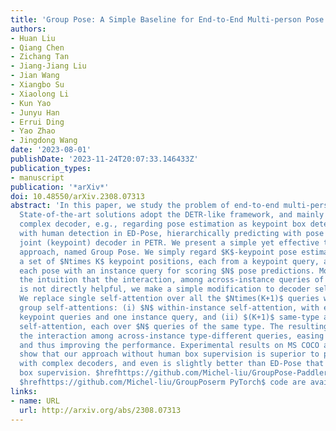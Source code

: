 ```yaml
---
title: 'Group Pose: A Simple Baseline for End-to-End Multi-person Pose Estimation'
authors:
- Huan Liu
- Qiang Chen
- Zichang Tan
- Jiang-Jiang Liu
- Jian Wang
- Xiangbo Su
- Xiaolong Li
- Kun Yao
- Junyu Han
- Errui Ding
- Yao Zhao
- Jingdong Wang
date: '2023-08-01'
publishDate: '2023-11-24T20:07:33.146433Z'
publication_types:
- manuscript
publication: '*arXiv*'
doi: 10.48550/arXiv.2308.07313
abstract: 'In this paper, we study the problem of end-to-end multi-person pose estimation.
  State-of-the-art solutions adopt the DETR-like framework, and mainly develop the
  complex decoder, e.g., regarding pose estimation as keypoint box detection and combining
  with human detection in ED-Pose, hierarchically predicting with pose decoder and
  joint (keypoint) decoder in PETR. We present a simple yet effective transformer
  approach, named Group Pose. We simply regard $K$-keypoint pose estimation as predicting
  a set of $Ntimes K$ keypoint positions, each from a keypoint query, as well as representing
  each pose with an instance query for scoring $N$ pose predictions. Motivated by
  the intuition that the interaction, among across-instance queries of different types,
  is not directly helpful, we make a simple modification to decoder self-attention.
  We replace single self-attention over all the $Ntimes(K+1)$ queries with two subsequent
  group self-attentions: (i) $N$ within-instance self-attention, with each over $K$
  keypoint queries and one instance query, and (ii) $(K+1)$ same-type across-instance
  self-attention, each over $N$ queries of the same type. The resulting decoder removes
  the interaction among across-instance type-different queries, easing the optimization
  and thus improving the performance. Experimental results on MS COCO and CrowdPose
  show that our approach without human box supervision is superior to previous methods
  with complex decoders, and even is slightly better than ED-Pose that uses human
  box supervision. $hrefhttps://github.com/Michel-liu/GroupPose-Paddlerm Paddle$ and
  $hrefhttps://github.com/Michel-liu/GroupPoserm PyTorch$ code are available.'
links:
- name: URL
  url: http://arxiv.org/abs/2308.07313
---
```

